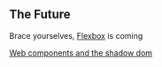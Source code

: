 ## The Future

Brace yourselves, [Flexbox](http://philipwalton.github.io/solved-by-flexbox/) is coming

[Web components and the shadow dom](http://css-tricks.com/modular-future-web-components/)